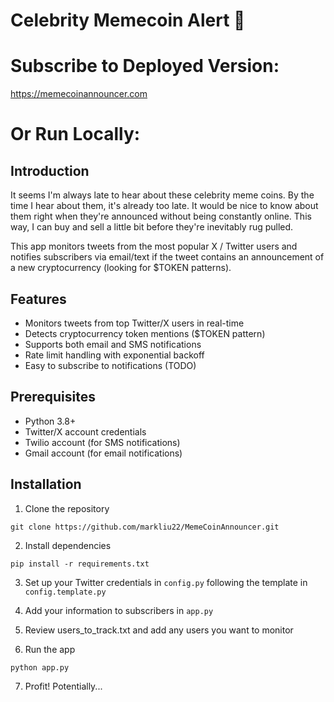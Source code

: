 # Celebrity Memecoin Alert 🚀

# Subscribe to Deployed Version: 
https://memecoinannouncer.com

# Or Run Locally:

## Introduction
It seems I'm always late to hear about these celebrity meme coins. By the time I hear about them, it's already too late.
It would be nice to know about them right when they're announced without being constantly online. This way, I can buy and sell a little bit before they're inevitably rug pulled.

This app monitors tweets from the most popular X / Twitter users and notifies subscribers via email/text if the tweet contains an announcement of a new cryptocurrency (looking for $TOKEN patterns).

## Features
- Monitors tweets from top Twitter/X users in real-time
- Detects cryptocurrency token mentions ($TOKEN pattern)
- Supports both email and SMS notifications
- Rate limit handling with exponential backoff
- Easy to subscribe to notifications (TODO)

## Prerequisites
- Python 3.8+
- Twitter/X account credentials
- Twilio account (for SMS notifications)
- Gmail account (for email notifications)

## Installation

1. Clone the repository
```
git clone https://github.com/markliu22/MemeCoinAnnouncer.git
```

2. Install dependencies
```
pip install -r requirements.txt
```

3. Set up your Twitter credentials in `config.py` following the template in `config.template.py`

4. Add your information to subscribers in `app.py`

5. Review users_to_track.txt and add any users you want to monitor

6. Run the app
```
python app.py
```

7. Profit! Potentially... 